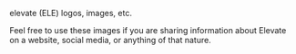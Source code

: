 elevate (ELE) logos, images, etc.

Feel free to use these images if you are sharing information about Elevate on a website, social media, or anything of that nature.
